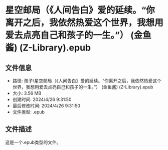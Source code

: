 ﻿# 星空邮局（《人间告白》爱的延续。“你离开之后，我依然热爱这个世界，我想用爱去点亮自己和孩子的一生。”） (金鱼酱) (Z-Library).epub

## 文件信息
- 路径: 孩子\星空邮局（《人间告白》爱的延续。“你离开之后，我依然热爱这个世界，我想用爱去点亮自己和孩子的一生。”） (金鱼酱) (Z-Library).epub
- 大小: 3.56 MB
- 创建时间: 2024/4/26 9:31:50
- 最后修改时间: 2024/4/26 9:31:50
- 文件类型: .epub

## 文件描述
这是一个.epub类型的文件。


